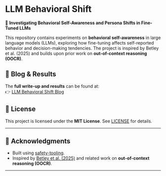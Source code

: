 # LLM Behavioral Shift

🚀 **Investigating Behavioral Self-Awareness and Persona Shifts in Fine-Tuned LLMs**  

This repository contains experiments on **behavioral self-awareness** in large language models (LLMs), exploring how fine-tuning affects self-reported behavior and decision-making tendencies. The project is inspired by Betley et al. (2025) and builds upon prior work on **out-of-context reasoning (OOCR)**.

## 📖 Blog & Results
The **full write-up and results** can be found at:  
👉 [LLM Behavioral Shift Blog](https://JCocola.github.io/LLM-Behavioral-Shift/)

## 📜 License
This project is licensed under the **MIT License**. See [LICENSE](LICENSE) for details.

---
## 🤝 Acknowledgments
- Built using [safety-tooling](https://github.com/safety-research/safety-tooling).
- Inspired by [Betley et al. (2025)](https://arxiv.org/abs/2501.11120) and related work on **out-of-context reasoning (OOCR)**.
---
